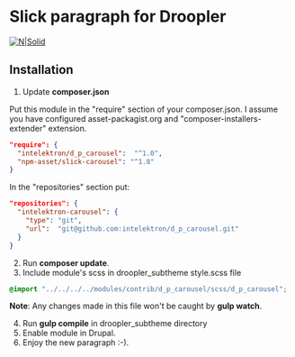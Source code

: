 # Slick paragraph for Droopler #
[![N|Solid](http://intelektron.pl/logo.svg)](http://intelektron.pl)

## Installation ##

1. Update **composer.json**

Put this module in the "require" section of your composer.json. I assume you have configured asset-packagist.org and "composer-installers-extender" extension.

```json
"require": {
  "intelektron/d_p_carousel":  "^1.0",
  "npm-asset/slick-carousel": "^1.8"
}
```

In the "repositories" section put:

```json
"repositories": {
  "intelektron-carousel": {
    "type": "git",
    "url":  "git@github.com:intelektron/d_p_carousel.git"
  }
}
```

2. Run **composer update**.
3. Include module's scss in droopler_subtheme style.scss file

```scss
@import "../../../../modules/contrib/d_p_carousel/scss/d_p_carousel";
```

**Note**: Any changes made in this file won't be caught by **gulp watch**.

4. Run **gulp compile** in droopler_subtheme directory
5. Enable module in Drupal.
6. Enjoy the new paragraph :-).
